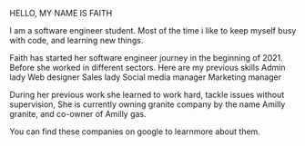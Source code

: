 HELLO, MY NAME IS FAITH

I am a software engineer student. Most of the time i like to keep myself busy with code, and learning new things.

Faith has started her software engineer journey in the beginning of 2021.
Before she worked in different sectors. Here are my previous skills
Admin lady
Web designer
Sales lady
Social media manager
Marketing manager

During her previous work she learned to work hard, tackle issues without supervision,
She is currently owning granite company by the name Amilly granite, and co-owner of Amilly gas.

You can find these companies on google to learnmore about them.